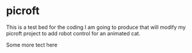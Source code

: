 # picroft 

This is a test bed for the coding I am going to produce that will modify my picroft project to add robot control for an animated cat.

Some more tect here
